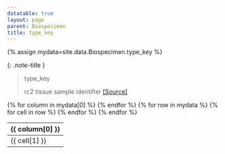 ```yaml
---
datatable: true
layout: page
parent: Biospecimen
title: type_key
---
```


{% assign mydata=site.data.Biospecimen.type_key %} 

{: .note-title } 
>type_key
>
>rc2 tissue sample identifier [[Source]](nan)
<table id="myTable" class="display" style="width:100%">
    <thead>
    {% for column in mydata[0] %}
        <th>{{ column[0] }}</th>
    {% endfor %}
    </thead>
    <tbody>
    {% for row in mydata %}
        <tr>
        {% for cell in row %}
            <td>{{ cell[1] }}</td>
        {% endfor %}
        </tr>
    {% endfor %}
    </tbody>
</table>
<script type="text/javascript">
  $('#myTable').DataTable({
    responsive: {
        details: {
            display: $.fn.dataTable.Responsive.display.modal( {
                header: function ( row ) {
                    var data = row.data();
                    return 'Details for '+data[0];
                }
            } ),
            renderer: $.fn.dataTable.Responsive.renderer.tableAll({
                tableClass: "table"
            })
        }
    },
   "deferRender": true,
   "columnDefs": [
      { 
         targets: [3],
         render : function(data, type, row, meta){
            if(type === 'display' & data != 'Sage Bionetworks'){
               return $('<a>')
                  .attr('href', data)
                  .text(data)
                  .wrap('<div></div>')
                  .parent()
                  .html();} 
            if(type === 'display' & data == 'Sage Bionetworks'){
                return $('<a>')
                   .attr('href', 'https://sagebionetworks.org/')
                   .text(data)
                   .wrap('<div></div>')
                   .parent()
                   .html();
            
            } else {
               return data;
            }
         }
      } 
   ]
});
</script>